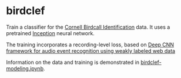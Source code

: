 # birdclef

Train a classifier for the [Cornell Birdcall Identification](https://www.kaggle.com/competitions/birdsong-recognition) data.
It uses a pretrained [Inception](https://openaccess.thecvf.com/content_cvpr_2016/papers/Szegedy_Rethinking_the_Inception_CVPR_2016_paper.pdf) neural network.

The training incorporates a recording-level loss, based on [Deep CNN framework for audio event recognition using weakly labeled web data](https://deepai.org/publication/deep-cnn-framework-for-audio-event-recognition-using-weakly-labeled-web-data)

Information on the data and training is demonstrated in [birdclef-modeling.ipynb](birdclef-modeling.ipynb).
